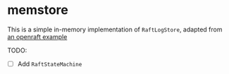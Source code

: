 # memstore

This is a simple in-memory implementation of `RaftLogStore`,
adapted from [an openraft example](https://github.com/databendlabs/openraft/blob/cc2b37ad8b10c1871fb4dbc9b9422234f0b222ec/stores/memstore/src/lib.rs)

TODO:

- [ ] Add `RaftStateMachine`